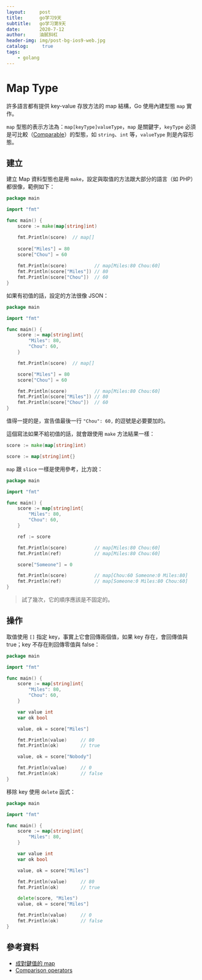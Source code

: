 ```yaml
---
layout:     post
title:      go学习9天
subtitle:   go学习第9天
date:       2020-7-12
author:     油腻斜杠
header-img: img/post-bg-ios9-web.jpg
catalog: 	 true
tags:
    - golang
---
```

# Map Type

許多語言都有提供 key-value 存放方法的 map 結構，Go 使用內建型態 `map` 實作。

`map` 型態的表示方法為：`map[keyType]valueType`，`map` 是關鍵字，`keyType` 必須是可比較（[Comparable][Comparison operators]）的型態，如 `string`、`int` 等，`valueType` 則是內容形態。

## 建立

建立 Map 資料型態也是用 `make`，設定與取值的方法跟大部分的語言（如 PHP）都很像，範例如下：

```go
package main

import "fmt"

func main() {
	score := make(map[string]int)

	fmt.Println(score)  // map[]
	
	score["Miles"] = 80
	score["Chou"] = 60
	
	fmt.Println(score)          // map[Miles:80 Chou:60]
	fmt.Println(score["Miles"]) // 80
	fmt.Println(score["Chou"])  // 60
}
```

如果有初值的話，設定的方法很像 JSON：

```go
package main

import "fmt"

func main() {
	score := map[string]int{
		"Miles": 80,
		"Chou": 60,
	}

	fmt.Println(score)  // map[]

	score["Miles"] = 80
	score["Chou"] = 60

	fmt.Println(score)          // map[Miles:80 Chou:60]
	fmt.Println(score["Miles"]) // 80
	fmt.Println(score["Chou"])  // 60
}
```

值得一提的是，宣告值最後一行 `"Chou": 60,` 的逗號是必要要加的。

這個寫法如果不給初值的話，就會跟使用 `make` 方法結果一樣：

```go
score := make(map[string]int)

score := map[string]int{}
```

`map` 跟 `slice` 一樣是使用參考，比方說：

```go
package main

import "fmt"

func main() {
	score := map[string]int{
		"Miles": 80,
		"Chou": 60,
	}

	ref := score

	fmt.Println(score)          // map[Miles:80 Chou:60]
	fmt.Println(ref)            // map[Miles:80 Chou:60]

	score["Someone"] = 0

	fmt.Println(score)          // map[Chou:60 Someone:0 Miles:80]
	fmt.Println(ref)            // map[Someone:0 Miles:80 Chou:60]
}
```
 
> 試了幾次，它的順序應該是不固定的。

## 操作

取值使用 `[]` 指定 key，事實上它會回傳兩個值，如果 key 存在，會回傳值與 true；key 不存在則回傳零值與 false：

```go
package main

import "fmt"

func main() {
	score := map[string]int{
		"Miles": 80,
		"Chou": 60,
	}

	var value int
	var ok bool

    value, ok = score["Miles"]

	fmt.Println(value)     // 80
	fmt.Println(ok)        // true

    value, ok = score["Nobody"]

	fmt.Println(value)     // 0
	fmt.Println(ok)        // false
}
```

移除 key 使用 `delete` 函式：

```go
package main

import "fmt"

func main() {
	score := map[string]int{
		"Miles": 80,
	}

	var value int
	var ok bool

    value, ok = score["Miles"]

	fmt.Println(value)     // 80
	fmt.Println(ok)        // true

    delete(score, "Miles")
	value, ok = score["Miles"]

	fmt.Println(value)     // 0
	fmt.Println(ok)        // false
}
```

## 參考資料

* [成對鍵值的 map](https://openhome.cc/Gossip/Go/Map.html)
* [Comparison operators][]

[Comparison operators]: https://golang.org/ref/spec#Comparison_operators
